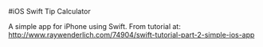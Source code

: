 #iOS Swift Tip Calculator

A simple app for iPhone using Swift. From tutorial at:
http://www.raywenderlich.com/74904/swift-tutorial-part-2-simple-ios-app